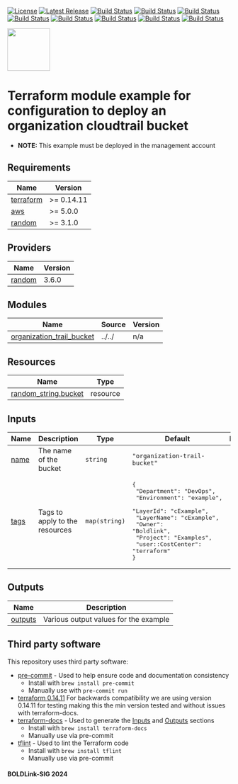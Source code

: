 [![License](https://img.shields.io/badge/License-Apache-blue.svg)](https://github.com/boldlink/terraform-aws-s3/blob/main/LICENSE)
[![Latest Release](https://img.shields.io/github/release/boldlink/terraform-aws-s3.svg)](https://github.com/boldlink/terraform-aws-s3/releases/latest)
[![Build Status](https://github.com/boldlink/terraform-aws-s3/actions/workflows/update.yaml/badge.svg)](https://github.com/boldlink/terraform-aws-s3/actions)
[![Build Status](https://github.com/boldlink/terraform-aws-s3/actions/workflows/release.yaml/badge.svg)](https://github.com/boldlink/terraform-aws-s3/actions)
[![Build Status](https://github.com/boldlink/terraform-aws-s3/actions/workflows/pre-commit.yaml/badge.svg)](https://github.com/boldlink/terraform-aws-s3/actions)
[![Build Status](https://github.com/boldlink/terraform-aws-s3/actions/workflows/pr-labeler.yaml/badge.svg)](https://github.com/boldlink/terraform-aws-s3/actions)
[![Build Status](https://github.com/boldlink/terraform-aws-s3/actions/workflows/module-examples-tests.yaml/badge.svg)](https://github.com/boldlink/terraform-aws-s3/actions)
[![Build Status](https://github.com/boldlink/terraform-aws-s3/actions/workflows/checkov.yaml/badge.svg)](https://github.com/boldlink/terraform-aws-s3/actions)
[![Build Status](https://github.com/boldlink/terraform-aws-s3/actions/workflows/auto-merge.yaml/badge.svg)](https://github.com/boldlink/terraform-aws-s3/actions)
[![Build Status](https://github.com/boldlink/terraform-aws-s3/actions/workflows/auto-badge.yaml/badge.svg)](https://github.com/boldlink/terraform-aws-s3/actions)

[<img src="https://avatars.githubusercontent.com/u/25388280?s=200&v=4" width="96"/>](https://boldlink.io)

# Terraform module example for configuration to deploy an organization cloudtrail bucket
- **NOTE:** This example must be deployed in the management account


<!-- BEGINNING OF PRE-COMMIT-TERRAFORM DOCS HOOK -->
## Requirements

| Name | Version |
|------|---------|
| <a name="requirement_terraform"></a> [terraform](#requirement\_terraform) | >= 0.14.11 |
| <a name="requirement_aws"></a> [aws](#requirement\_aws) | >= 5.0.0 |
| <a name="requirement_random"></a> [random](#requirement\_random) | >= 3.1.0 |

## Providers

| Name | Version |
|------|---------|
| <a name="provider_random"></a> [random](#provider\_random) | 3.6.0 |

## Modules

| Name | Source | Version |
|------|--------|---------|
| <a name="module_organization_trail_bucket"></a> [organization\_trail\_bucket](#module\_organization\_trail\_bucket) | ../../ | n/a |

## Resources

| Name | Type |
|------|------|
| [random_string.bucket](https://registry.terraform.io/providers/hashicorp/random/latest/docs/resources/string) | resource |

## Inputs

| Name | Description | Type | Default | Required |
|------|-------------|------|---------|:--------:|
| <a name="input_name"></a> [name](#input\_name) | The name of the bucket | `string` | `"organization-trail-bucket"` | no |
| <a name="input_tags"></a> [tags](#input\_tags) | Tags to apply to the resources | `map(string)` | <pre>{<br>  "Department": "DevOps",<br>  "Environment": "example",<br>  "LayerId": "cExample",<br>  "LayerName": "cExample",<br>  "Owner": "Boldlink",<br>  "Project": "Examples",<br>  "user::CostCenter": "terraform"<br>}</pre> | no |

## Outputs

| Name | Description |
|------|-------------|
| <a name="output_outputs"></a> [outputs](#output\_outputs) | Various output values for the example |
<!-- END OF PRE-COMMIT-TERRAFORM DOCS HOOK -->

## Third party software
This repository uses third party software:
* [pre-commit](https://pre-commit.com/) - Used to help ensure code and documentation consistency
  * Install with `brew install pre-commit`
  * Manually use with `pre-commit run`
* [terraform 0.14.11](https://releases.hashicorp.com/terraform/0.14.11/) For backwards compatibility we are using version 0.14.11 for testing making this the min version tested and without issues with terraform-docs.
* [terraform-docs](https://github.com/segmentio/terraform-docs) - Used to generate the [Inputs](#Inputs) and [Outputs](#Outputs) sections
  * Install with `brew install terraform-docs`
  * Manually use via pre-commit
* [tflint](https://github.com/terraform-linters/tflint) - Used to lint the Terraform code
  * Install with `brew install tflint`
  * Manually use via pre-commit

#### BOLDLink-SIG 2024
